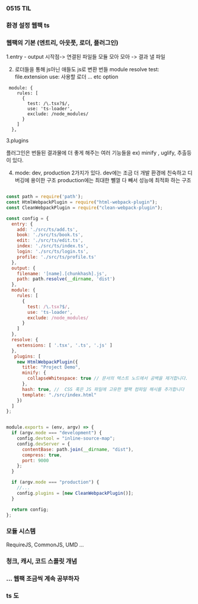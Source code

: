 ### 0515 TIL

### 환경 설정 웹팩 ts

### 웹팩의 기본 (엔트리, 아웃풋, 로더, 플러그인)

1.entry - output 
시작점-> 연결된 파일들 모듈 모아 모아 -> 결과 낼 파일 

2. 로더들을 통해  js아닌 애들도 js로 변환 번들 
module resolve 
test: file.extension
use: 사용할 로더 
... etc option
```
 module: {
    rules: [
      {
        test: /\.tsx?$/,
        use: 'ts-loader',
        exclude: /node_modules/
      }
    ]
  },

```




3.plugins 

플러그인은 번들된 결과물에 더 좋게 해주는 여러 기능들을 
ex) minify , uglify, 추출등이 있다.

4. mode: dev, production 
2가지가 있다. 
dev에는 조금 더 개발 환경에 친숙하고 디버깅에 용이한 구조 
production에는 최대한 뺄껄 다 빼서 성능에 최적화 하는 구조 



``` webpack.coifig.js

const path = require('path');
const HtmlWebpackPlugin = require("html-webpack-plugin");
const CleanWebpackPlugin = require("clean-webpack-plugin");

const config = {
  entry: {
    add: './src/ts/add.ts',
    book: './src/ts/book.ts',
    edit: './src/ts/edit.ts',
    index: './src/ts/index.ts',
    login: './src/ts/login.ts',
    profile: './src/ts/profile.ts'
  },
  output: {
    filename: '[name].[chunkhash].js',
    path: path.resolve(__dirname, 'dist')
  },
  module: {
    rules: [
      {
        test: /\.tsx?$/,
        use: 'ts-loader',
        exclude: /node_modules/
      }
    ]
  },
  resolve: {
    extensions: [ '.tsx', '.ts', '.js' ]
  },
   plugins: [
    new HtmlWebpackPlugin({
      title: "Project Demo",
      minify: {
        collapseWhitespace: true // 문서의 텍스트 노드에서 공백을 제거합니다.
      },
      hash: true, //  CSS 혹은 JS 파일에 고유한 웹팩 컴파일 해시를 추가합니다
      template: "./src/index.html"
    })
  ]
};


module.exports = (env, argv) => {
  if (argv.mode === "development") {
    config.devtool = "inline-source-map";
    config.devServer = {
      contentBase: path.join(__dirname, "dist"),
      compress: true,
      port: 9000
    };
  }

  if (argv.mode === "production") {
    //...
    config.plugins = [new CleanWebpackPlugin()];
  }

  return config;
};


```

### 모듈 시스템 

 RequireJS, CommonJS, UMD ...

 ### 청크, 캐시, 코드 스플릿 개념


 ### ... 웹팩 조금씩 계속 공부하자 

 ### ts 도 